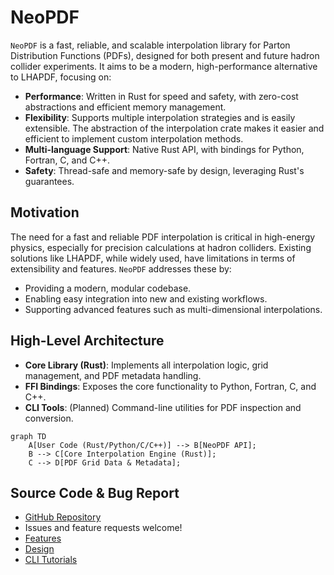 # NeoPDF

`NeoPDF` is a fast, reliable, and scalable interpolation library for Parton Distribution Functions
(PDFs), designed for both present and future hadron collider experiments. It aims to be a modern,
high-performance alternative to LHAPDF, focusing on:

- **Performance**: Written in Rust for speed and safety, with zero-cost abstractions and efficient
    memory management.
- **Flexibility**: Supports multiple interpolation strategies and is easily extensible. The
    abstraction of the interpolation crate makes it easier and efficient to implement custom
    interpolation methods.
- **Multi-language Support**: Native Rust API, with bindings for Python, Fortran, C, and C++.
- **Safety**: Thread-safe and memory-safe by design, leveraging Rust's guarantees.

## Motivation

The need for a fast and reliable PDF interpolation is critical in high-energy physics, especially
for precision calculations at hadron colliders. Existing solutions like LHAPDF, while widely used,
have limitations in terms of extensibility and features. `NeoPDF` addresses these by:

- Providing a modern, modular codebase.
- Enabling easy integration into new and existing workflows.
- Supporting advanced features such as multi-dimensional interpolations.

## High-Level Architecture

- **Core Library (Rust)**: Implements all interpolation logic, grid management, and PDF metadata handling.
- **FFI Bindings**: Exposes the core functionality to Python, Fortran, C, and C++.
- **CLI Tools**: (Planned) Command-line utilities for PDF inspection and conversion.

```mermaid
graph TD
    A[User Code (Rust/Python/C/C++)] --> B[NeoPDF API];
    B --> C[Core Interpolation Engine (Rust)];
    C --> D[PDF Grid Data & Metadata];
```

## Source Code & Bug Report

- [GitHub Repository](https://github.com/radonirinaunimi/neopdf)
- Issues and feature requests welcome!
- [Features](design-and-features.md)
- [Design](design.md)
- [CLI Tutorials](cli-tutorials.md)
